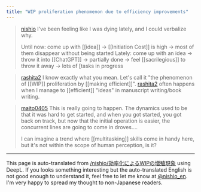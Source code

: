 ```yaml
---
title: "WIP proliferation phenomenon due to efficiency improvements"
---
```


> [nishio](https://twitter.com/nishio/status/1639496875912105985) I've been feeling like I was dying lately, and I could verbalize why.
>
>  Until now: come up with [[idea]] -> [[Initiation Cost]] is high -> most of them disappear without being started
>  Lately: come up with an idea -> throw it into [[ChatGPT]] -> partially done -> feel [[sacrilegious]] to throw it away -> lots of [tasks in progress

> [rashita2](https://twitter.com/rashita2/status/1639497262584963073) I know exactly what you mean. Let's call it "the phenomenon of [[WIP]] proliferation by [[making efficient]]".
> [rashita2](https://twitter.com/rashita2/status/1639497537366421504) often happens when I manage to [[efficient]] "ideas" in manuscript writing/book writing.

> [maito0405](https://twitter.com/maito0405/status/1639500383214243840) This is really going to happen.
>  The dynamics used to be that it was hard to get started, and when you got started, you got back on track, but now that the initial operation is easier, the concurrent lines are going to come in droves....
>
>  I can imagine a trend where [[multitasking]] skills come in handy here, but it's not within the scope of human perception, is it?

---
This page is auto-translated from [/nishio/効率化によるWIPの増殖現象](https://scrapbox.io/nishio/効率化によるWIPの増殖現象) using DeepL. If you looks something interesting but the auto-translated English is not good enough to understand it, feel free to let me know at [@nishio_en](https://twitter.com/nishio_en). I'm very happy to spread my thought to non-Japanese readers.
